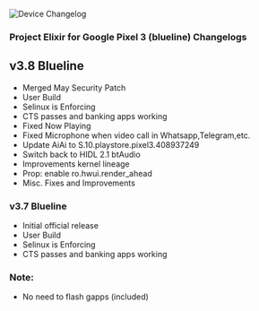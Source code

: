 ![Device Changelog](https://i.imgur.com/C0Wcdr5.png)

### Project Elixir for Google Pixel 3 (blueline) Changelogs

## v3.8 Blueline
- Merged May Security Patch
- User Build
- Selinux is Enforcing
- CTS passes and banking apps working
- Fixed Now Playing
- Fixed Microphone when video call in Whatsapp,Telegram,etc.
- Update AiAi to S.10.playstore.pixel3.408937249 
- Switch back to HIDL 2.1 btAudio
- Improvements kernel lineage
- Prop: enable ro.hwui.render_ahead
- Misc. Fixes and Improvements

### v3.7 Blueline
- Initial official release
- User Build
- Selinux is Enforcing
- CTS passes and banking apps working

### Note:
- No need to flash gapps (included)